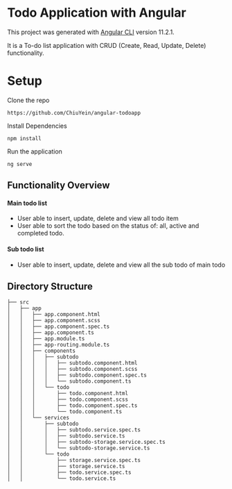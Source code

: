 # Todo Application with Angular

This project was generated with [Angular CLI](https://github.com/angular/angular-cli) version 11.2.1.

It is a To-do list application with CRUD (Create, Read, Update, Delete) functionality.

# Setup
Clone the repo

```https://github.com/ChiuYein/angular-todoapp```

Install Dependencies

```npm install```

Run the application

```ng serve```

## Functionality Overview

#### Main todo list
* User able to insert, update, delete and view all todo item
* User able to sort the todo based on the status of: all, active and completed todo. 

#### Sub todo list 
* User able to insert, update, delete and view all the sub todo of main todo 

## Directory Structure
```
├── src
│   ├── app
│   │   ├── app.component.html
│   │   ├── app.component.scss
│   │   ├── app.component.spec.ts
│   │   ├── app.component.ts
│   │   ├── app.module.ts
│   │   ├── app-routing.module.ts
│   │   ├── components
│   │   │   ├── subtodo
│   │   │   │   ├── subtodo.component.html
│   │   │   │   ├── subtodo.component.scss
│   │   │   │   ├── subtodo.component.spec.ts
│   │   │   │   └── subtodo.component.ts
│   │   │   └── todo
│   │   │       ├── todo.component.html
│   │   │       ├── todo.component.scss
│   │   │       ├── todo.component.spec.ts
│   │   │       └── todo.component.ts
│   │   └── services
│   │       ├── subtodo
│   │       │   ├── subtodo.service.spec.ts
│   │       │   ├── subtodo.service.ts
│   │       │   ├── subtodo-storage.service.spec.ts
│   │       │   └── subtodo-storage.service.ts
│   │       └── todo
│   │           ├── storage.service.spec.ts
│   │           ├── storage.service.ts
│   │           ├── todo.service.spec.ts
│   │           └── todo.service.ts

```


